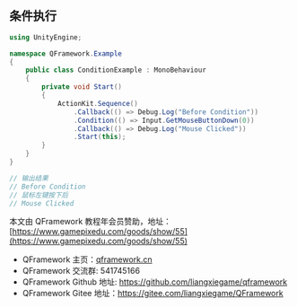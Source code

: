 ﻿## 条件执行

```csharp
using UnityEngine;

namespace QFramework.Example
{
    public class ConditionExample : MonoBehaviour
    {
        private void Start()
        {
            ActionKit.Sequence()
                .Callback(() => Debug.Log("Before Condition"))
                .Condition(() => Input.GetMouseButtonDown(0))
                .Callback(() => Debug.Log("Mouse Clicked"))
                .Start(this);
        }
    }
}

// 输出结果
// Before Condition
// 鼠标左键按下后
// Mouse Clicked
```

本文由 QFramework 教程年会员赞助，地址：[https://www.gamepixedu.com/goods/show/55](https://www.gamepixedu.com/goods/show/55)

* QFramework 主页：[qframework.cn](https://qframework.cn)
* QFramework 交流群: 541745166
* QFramework Github 地址: <https://github.com/liangxiegame/qframework>
* QFramework Gitee 地址：<https://gitee.com/liangxiegame/QFramework>